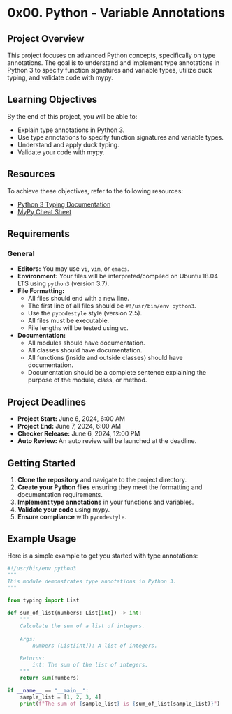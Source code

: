 # 0x00. Python - Variable Annotations

## Project Overview

This project focuses on advanced Python concepts, specifically on type annotations. The goal is to understand and implement type annotations in Python 3 to specify function signatures and variable types, utilize duck typing, and validate code with mypy.

## Learning Objectives

By the end of this project, you will be able to:
- Explain type annotations in Python 3.
- Use type annotations to specify function signatures and variable types.
- Understand and apply duck typing.
- Validate your code with mypy.

## Resources

To achieve these objectives, refer to the following resources:
- [Python 3 Typing Documentation](https://docs.python.org/3/library/typing.html)
- [MyPy Cheat Sheet](https://mypy.readthedocs.io/en/stable/cheat_sheet_py3.html)

## Requirements

### General

- **Editors:** You may use `vi`, `vim`, or `emacs`.
- **Environment:** Your files will be interpreted/compiled on Ubuntu 18.04 LTS using `python3` (version 3.7).
- **File Formatting:**
  - All files should end with a new line.
  - The first line of all files should be `#!/usr/bin/env python3`.
  - Use the `pycodestyle` style (version 2.5).
  - All files must be executable.
  - File lengths will be tested using `wc`.
- **Documentation:**
  - All modules should have documentation.
  - All classes should have documentation.
  - All functions (inside and outside classes) should have documentation.
  - Documentation should be a complete sentence explaining the purpose of the module, class, or method.

## Project Deadlines

- **Project Start:** June 6, 2024, 6:00 AM
- **Project End:** June 7, 2024, 6:00 AM
- **Checker Release:** June 6, 2024, 12:00 PM
- **Auto Review:** An auto review will be launched at the deadline.

## Getting Started

1. **Clone the repository** and navigate to the project directory.
2. **Create your Python files** ensuring they meet the formatting and documentation requirements.
3. **Implement type annotations** in your functions and variables.
4. **Validate your code** using mypy.
5. **Ensure compliance** with `pycodestyle`.

## Example Usage

Here is a simple example to get you started with type annotations:

```python
#!/usr/bin/env python3
"""
This module demonstrates type annotations in Python 3.
"""

from typing import List

def sum_of_list(numbers: List[int]) -> int:
    """
    Calculate the sum of a list of integers.
    
    Args:
        numbers (List[int]): A list of integers.
    
    Returns:
        int: The sum of the list of integers.
    """
    return sum(numbers)

if __name__ == "__main__":
    sample_list = [1, 2, 3, 4]
    print(f"The sum of {sample_list} is {sum_of_list(sample_list)}")
```
